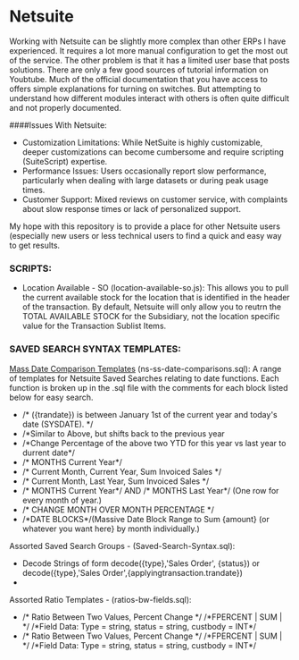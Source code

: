 # Netsuite

Working with Netsuite can be slightly more complex than other ERPs I have experienced. It requires a lot more manual configuration to get the most out of the service. The other problem is that it has a limited user base that posts solutions. There are only a few good sources of tutorial information on Youbtube. Much of the official documentation that you have access to offers simple explanations for turning on switches. But attempting to understand how different modules interact with others is often quite difficult and not properly documented.

####Issues With Netsuite:
<ul>
  <li>Customization Limitations: While NetSuite is highly customizable, deeper customizations can become cumbersome and require scripting (SuiteScript) expertise.</li>
  <li>Performance Issues: Users occasionally report slow performance, particularly when dealing with large datasets or during peak usage times.</li>
  <li>Customer Support: Mixed reviews on customer service, with complaints about slow response times or lack of personalized support.</li>
</ul>
My hope with this repository is to provide a place for other Netsuite users (especially new users or less technical users to find a quick and easy way to get results.

### SCRIPTS:

<ul>
<li>Location Available - SO (location-available-so.js): 
This allows you to pull the current available stock for the location that is identified in the header of the transaction. By default, Netsuite will only allow you to reutrn the TOTAL AVAILABLE STOCK for the Subsidiary, not the location specific value for the Transaction Sublist Items.</li>

</ul>

### SAVED SEARCH SYNTAX TEMPLATES:
<u>Mass Date Comparison Templates</u> (ns-ss-date-comparisons.sql): 
A range of templates for Netsuite Saved Searches relating to date functions. Each function is broken up in the .sql file with the comments for each block listed below for easy search.
<ul>
  <li>/* ({trandate}) is between January 1st of the current year and today's date (SYSDATE). */</li>
  <li>/*Similar to Above, but shifts back to the previous year</li>
  <li>/*Change Percentage of the above two YTD for this year vs last year to durrent date*/</li>
  <li>/* MONTHS Current Year*/</li>
  <li>/* Current Month, Current Year, Sum Invoiced Sales */</li>
  <li>/* Current Month, Last Year, Sum Invoiced Sales */</li>
  <li>/* MONTHS Current Year*/ AND /* MONTHS Last Year*/ (One row for every month of year.)</li>
  <li>/* CHANGE MONTH OVER MONTH PERCENTAGE */</li>
  <li>/*DATE BLOCKS*/(Massive Date Block Range to Sum {amount} (or whatever you want here}  by month individually.)</li>
</ul>

Assorted Saved Search Groups - (Saved-Search-Syntax.sql):
<ul>
  <li>Decode Strings of form decode({type},'Sales Order', {status}) or decode({type},'Sales Order',{applyingtransaction.trandate}) </li>
  <li></li></li>
</ul>

Assorted Ratio Templates - (ratios-bw-fields.sql):
<ul>
  <li>/* Ratio Between Two Values, Percent Change */ /*FPERCENT | SUM | */
  /*Field Data: Type = string, status = string, custbody = INT*/</li>
  <li>/* Ratio Between Two Values, Percent Change */ /*FPERCENT | SUM | */
  /*Field Data: Type = string, status = string, custbody = INT*/</li>
</ul>

